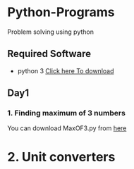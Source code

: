 # Python-Programs
Problem solving using python

## Required Software
- python 3 [Click here To download](https://www.python.org/downloads/)

## Day1
### 1. Finding maximum of 3 numbers

You can download MaxOF3.py from [here](https://github.com/SkBadulla/Python-Programs/blob/master/MaxOf3.py)

# 2. Unit converters

```
```
